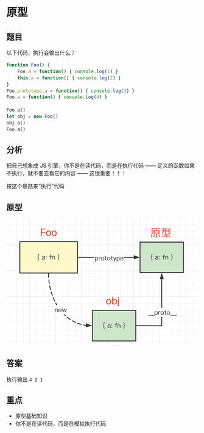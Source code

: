 # 原型

## 题目

以下代码，执行会输出什么？

```js
function Foo() {
    Foo.a = function() { console.log(1) }
    this.a = function() { console.log(2) }
}
Foo.prototype.a = function() { console.log(3) }
Foo.a = function() { console.log(4) }

Foo.a()
let obj = new Foo()
obj.a()
Foo.a()
```

## 分析

把自己想象成 JS 引擎，你不是在读代码，而是在执行代码 —— 定义的函数如果不执行，就不要去看它的内容 —— 这很重要！！！

按这个思路来“执行”代码

## 原型

![](./img/Foo.png)

## 答案

执行输出 `4 2 1`

## 重点

- 原型基础知识
- 你不是在读代码，而是在模拟执行代码
